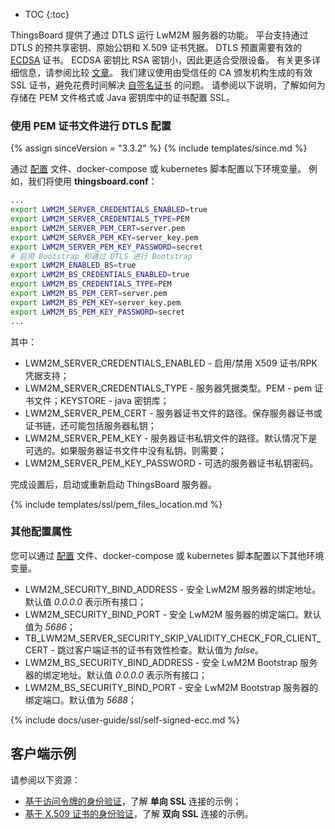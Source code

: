 * TOC
{:toc}

ThingsBoard 提供了通过 DTLS 运行 LwM2M 服务器的功能。
平台支持通过 DTLS 的预共享密钥、原始公钥和 X.509 证书凭据。
DTLS 预置需要有效的 [ECDSA](https://en.wikipedia.org/wiki/Elliptic_Curve_Digital_Signature_Algorithm) 证书。
ECDSA 密钥比 RSA 密钥小，因此更适合受限设备。
有关更多详细信息，请参阅比较 [文章](https://sectigostore.com/blog/ecdsa-vs-rsa-everything-you-need-to-know/)。
我们建议使用由受信任的 CA 颁发机构生成的有效 SSL 证书，避免花费时间解决 [自签名证书](#self-signed-certificates-generation) 的问题。
请参阅以下说明，了解如何为存储在 PEM 文件格式或 Java 密钥库中的证书配置 SSL。


### 使用 PEM 证书文件进行 DTLS 配置

{% assign sinceVersion = "3.3.2" %}
{% include templates/since.md %}

通过 [配置](/docs/user-guide/install/{{docsPrefix}}config/) 文件、docker-compose 或 kubernetes 脚本配置以下环境变量。
例如，我们将使用 **thingsboard.conf**：

```bash
...
export LWM2M_SERVER_CREDENTIALS_ENABLED=true
export LWM2M_SERVER_CREDENTIALS_TYPE=PEM
export LWM2M_SERVER_PEM_CERT=server.pem
export LWM2M_SERVER_PEM_KEY=server_key.pem
export LWM2M_SERVER_PEM_KEY_PASSWORD=secret
# 启用 Bootstrap 和通过 DTLS 进行 Bootstrap
export LWM2M_ENABLED_BS=true
export LWM2M_BS_CREDENTIALS_ENABLED=true
export LWM2M_BS_CREDENTIALS_TYPE=PEM
export LWM2M_BS_PEM_CERT=server.pem
export LWM2M_BS_PEM_KEY=server_key.pem
export LWM2M_BS_PEM_KEY_PASSWORD=secret
...
```

其中：

* LWM2M_SERVER_CREDENTIALS_ENABLED - 启用/禁用 X509 证书/RPK 凭据支持；
* LWM2M_SERVER_CREDENTIALS_TYPE - 服务器凭据类型。PEM - pem 证书文件；KEYSTORE - java 密钥库；
* LWM2M_SERVER_PEM_CERT - 服务器证书文件的路径。保存服务器证书或证书链，还可能包括服务器私钥；
* LWM2M_SERVER_PEM_KEY - 服务器证书私钥文件的路径。默认情况下是可选的。如果服务器证书文件中没有私钥，则需要；
* LWM2M_SERVER_PEM_KEY_PASSWORD - 可选的服务器证书私钥密码。

完成设置后，启动或重新启动 ThingsBoard 服务器。

{% include templates/ssl/pem_files_location.md %}


### 其他配置属性

您可以通过 [配置](/docs/user-guide/install/{{docsPrefix}}config/) 文件、docker-compose 或 kubernetes 脚本配置以下其他环境变量。

* LWM2M_SECURITY_BIND_ADDRESS - 安全 LwM2M 服务器的绑定地址。默认值 *0.0.0.0* 表示所有接口；
* LWM2M_SECURITY_BIND_PORT - 安全 LwM2M 服务器的绑定端口。默认值为 *5686*；
* TB_LWM2M_SERVER_SECURITY_SKIP_VALIDITY_CHECK_FOR_CLIENT_CERT - 跳过客户端证书的证书有效性检查。默认值为 *false*。
* LWM2M_BS_SECURITY_BIND_ADDRESS - 安全 LwM2M Bootstrap 服务器的绑定地址。默认值 *0.0.0.0* 表示所有接口；
* LWM2M_BS_SECURITY_BIND_PORT - 安全 LwM2M Bootstrap 服务器的绑定端口。默认值为 *5688*；

{% include docs/user-guide/ssl/self-signed-ecc.md %}

## 客户端示例

请参阅以下资源：

- [基于访问令牌的身份验证](/docs/{{docsPrefix}}user-guide/ssl/coap-access-token/)，了解 **单向 SSL** 连接的示例；
- [基于 X.509 证书的身份验证](/docs/{{docsPrefix}}user-guide/ssl/coap-x509-certificates/)，了解 **双向 SSL** 连接的示例。